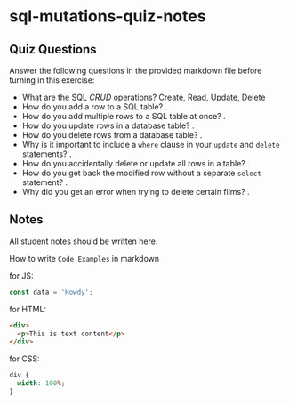 # sql-mutations-quiz-notes

## Quiz Questions

Answer the following questions in the provided markdown file before turning in this exercise:

- What are the SQL _CRUD_ operations?
  Create, Read, Update, Delete
- How do you add a row to a SQL table?
  .
- How do you add multiple rows to a SQL table at once?
  .
- How do you update rows in a database table?
  .
- How do you delete rows from a database table?
  .
- Why is it important to include a `where` clause in your `update` and `delete` statements?
  .
- How do you accidentally delete or update all rows in a table?
  .
- How do you get back the modified row without a separate `select` statement?
  .
- Why did you get an error when trying to delete certain films?
  .

## Notes

All student notes should be written here.

How to write `Code Examples` in markdown

for JS:

```javascript
const data = 'Howdy';
```

for HTML:

```html
<div>
  <p>This is text content</p>
</div>
```

for CSS:

```css
div {
  width: 100%;
}
```
